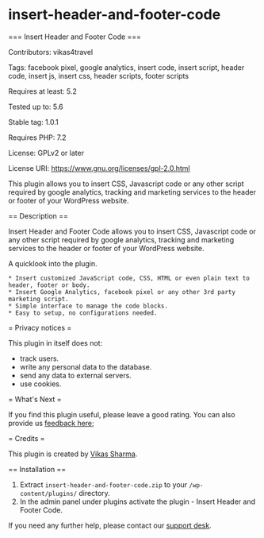 # insert-header-and-footer-code

=== Insert Header and Footer Code ===

Contributors: vikas4travel

Tags: facebook pixel, google analytics, insert code, insert script, header code, insert js, insert css, header scripts, footer scripts

Requires at least: 5.2

Tested up to: 5.6

Stable tag: 1.0.1

Requires PHP: 7.2

License: GPLv2 or later

License URI: https://www.gnu.org/licenses/gpl-2.0.html

This plugin allows you to insert CSS, Javascript code or any other script required by google analytics, tracking and marketing services to the header or footer of your WordPress website.

== Description ==

Insert Header and Footer Code allows you to insert CSS, Javascript code or any other script required by google analytics, tracking and marketing services to the header or footer of your WordPress website.

A quicklook into the plugin.

	* Insert customized JavaScript code, CSS, HTML or even plain text to header, footer or body.
	* Insert Google Analytics, facebook pixel or any other 3rd party marketing script.
	* Simple interface to manage the code blocks.
	* Easy to setup, no configurations needed.

= Privacy notices =

This plugin in itself does not:

* track users.
* write any personal data to the database.
* send any data to external servers.
* use cookies.

= What's Next =

If you find this plugin useful, please leave a good rating.
You can also provide us [feedback here](http://caketech.in/provide-feedback/); 


= Credits =

This plugin is created by [Vikas Sharma](https://caketech.in).

== Installation ==

1. Extract `insert-header-and-footer-code.zip` to your `/wp-content/plugins/` directory.
2. In the admin panel under plugins activate the plugin - Insert Header and Footer Code.

If you need any further help, please contact our [support desk](http://caketech.in/support/ "Caketech Support").



